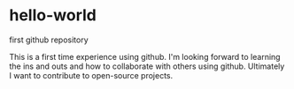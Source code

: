# hello-world
first github repository

This is a first time experience using github. I'm looking forward to learning the ins and outs and how to collaborate with others using github. Ultimately I want to contribute to open-source projects.
